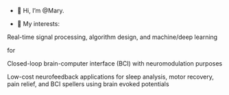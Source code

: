 - 👋 Hi, I’m @Mary.

- 💞️ My interests: 



Real-time signal processing, algorithm design, and machine/deep learning 

for 

Closed-loop brain-computer interface (BCI) with neuromodulation purposes 


Low-cost neurofeedback applications for sleep analysis, motor recovery, pain relief, and BCI spellers using brain evoked potentials   
